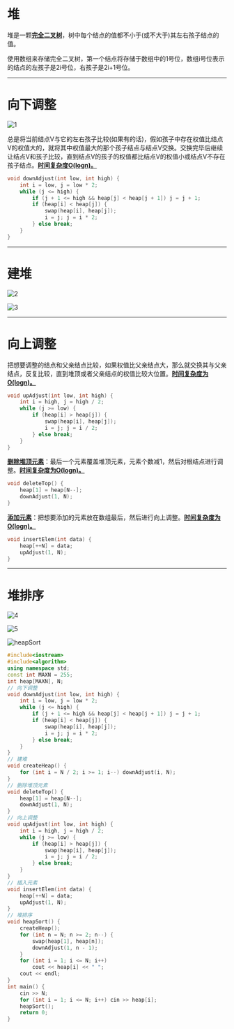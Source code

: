 # 堆

堆是一颗<u>**完全二叉树**</u>，树中每个结点的值都不小于(或不大于)其左右孩子结点的值。

使用数组来存储完全二叉树，第一个结点将存储于数组中的1号位，数组i号位表示的结点的左孩子是2i号位，右孩子是2i+1号位。

------

# 向下调整

![1](README.assets/1.jpg)

总是将当前结点V与它的左右孩子比较(如果有的话)，假如孩子中存在权值比结点V的权值大的，就将其中权值最大的那个孩子结点与结点V交换。交换完毕后继续让结点V和孩子比较，直到结点V的孩子的权值都比结点V的权值小或结点V不存在孩子结点。<u>**时间复杂度O(logn)。**</u>

```c++
void downAdjust(int low, int high) {
    int i = low, j = low * 2;
    while (j <= high) {
        if (j + 1 <= high && heap[j] < heap[j + 1]) j = j + 1;
        if (heap[i] < heap[j]) {
            swap(heap[i], heap[j]);
            i = j; j = i * 2;
        } else break;
    }
}
```

------

# 建堆

![2](README.assets/2.jpg)

![3](README.assets/3.jpg)

------

# 向上调整

把想要调整的结点和父亲结点比较，如果权值比父亲结点大，那么就交换其与父亲结点，反复比较，直到堆顶或者父亲结点的权值比较大位置。<u>**时间复杂度为O(logn)。**</u>

```c++
void upAdjust(int low, int high) {
    int i = high, j = high / 2;
    while (j >= low) {
        if (heap[i] > heap[j]) {
            swap(heap[i], heap[j]);
            i = j; j = i / 2;
        } else break;
    }
}
```

<u>**删除堆顶元素**</u>：最后一个元素覆盖堆顶元素，元素个数减1，然后对根结点进行调整。<u>**时间复杂度为O(logn)。**</u>

```c++
void deleteTop() {
    heap[1] = heap[N--];
    downAdjust(1, N);
}
```

<u>**添加元素**</u>：把想要添加的元素放在数组最后，然后进行向上调整。<u>**时间复杂度为O(logn)。**</u>

```c++
void insertElem(int data) {
    heap[++N] = data;
    upAdjust(1, N);
}
```

------

# 堆排序

![4](README.assets/4.jpg)

![5](README.assets/5.jpg)

![heapSort](README.assets/heapSort.gif)

```c++
#include<iostream>
#include<algorithm>
using namespace std;
const int MAXN = 255;
int heap[MAXN], N;
// 向下调整
void downAdjust(int low, int high) {
    int i = low, j = low * 2;
    while (j <= high) {
        if (j + 1 <= high && heap[j] < heap[j + 1]) j = j + 1;
        if (heap[i] < heap[j]) {
            swap(heap[i], heap[j]);
            i = j; j = i * 2;
        } else break;
    }
}
// 建堆
void createHeap() {
    for (int i = N / 2; i >= 1; i--) downAdjust(i, N);
}
// 删除堆顶元素
void deleteTop() {
    heap[1] = heap[N--];
    downAdjust(1, N);
}
// 向上调整
void upAdjust(int low, int high) {
    int i = high, j = high / 2;
    while (j >= low) {
        if (heap[i] > heap[j]) {
            swap(heap[i], heap[j]);
            i = j; j = i / 2;
        } else break;
    }
}
// 插入元素
void insertElem(int data) {
    heap[++N] = data;
    upAdjust(1, N);
}
// 堆排序
void heapSort() {
    createHeap();
    for (int n = N; n >= 2; n--) {
        swap(heap[1], heap[n]);
        downAdjust(1, n - 1);
    }
    for (int i = 1; i <= N; i++)
        cout << heap[i] << " ";
    cout << endl;
}
int main() {
    cin >> N;
    for (int i = 1; i <= N; i++) cin >> heap[i];
    heapSort();
    return 0;
}
```

